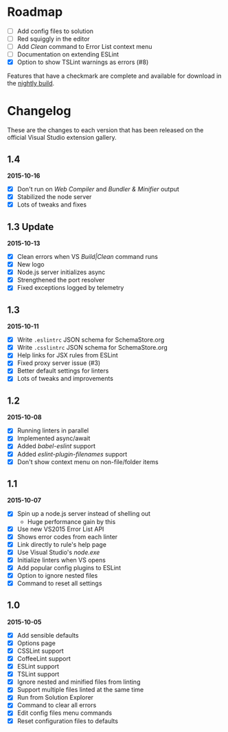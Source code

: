 # Roadmap

- [ ] Add config files to solution
- [ ] Red squiggly in the editor
- [ ] Add _Clean_ command to Error List context menu
- [ ] Documentation on extending ESLint
- [x] Option to show TSLint warnings as errors (#8)

Features that have a checkmark are complete and available for
download in the
[nightly build](http://vsixgallery.com/extension/36bf2130-106e-40f2-89ff-a2bdac6be879/).

# Changelog

These are the changes to each version that has been released
on the official Visual Studio extension gallery.

## 1.4

**2015-10-16**

- [x] Don't run on _Web Compiler_ and _Bundler & Minifier_ output
- [x] Stabilized the node server
- [x] Lots of tweaks and fixes

## 1.3 Update

**2015-10-13**

- [x] Clean errors when VS _Build|Clean_ command runs
- [x] New logo
- [x] Node.js server initializes async
- [x] Strengthened the port resolver
- [x] Fixed exceptions logged by telemetry

## 1.3

**2015-10-11**

- [x] Write `.eslintrc` JSON schema for SchemaStore.org
- [x] Write `.csslintrc` JSON schema for SchemaStore.org
- [x] Help links for JSX rules from ESLint
- [x] Fixed proxy server issue (#3)
- [x] Better default settings for linters
- [x] Lots of tweaks and improvements

## 1.2

**2015-10-08**

- [x] Running linters in parallel
- [x] Implemented async/await
- [x] Added _babel-eslint_ support
- [x] Added _eslint-plugin-filenames_ support
- [x] Don't show context menu on non-file/folder items

## 1.1

**2015-10-07**

- [x] Spin up a node.js server instead of shelling out
  - Huge performance gain by this
- [x] Use new VS2015 Error List API
- [x] Shows error codes from each linter
- [x] Link directly to rule's help page
- [x] Use Visual Studio's _node.exe_
- [x] Initialize linters when VS opens
- [x] Add popular config plugins to ESLint
- [x] Option to ignore nested files
- [x] Command to reset all settings

## 1.0

**2015-10-05**

- [x] Add sensible defaults
- [x] Options page
- [x] CSSLint support
- [x] CoffeeLint support
- [x] ESLint support
- [x] TSLint support
- [x] Ignore nested and minified files from linting
- [x] Support multiple files linted at the same time
- [x] Run from Solution Explorer
- [x] Command to clear all errors
- [x] Edit config files menu commands
- [x] Reset configuration files to defaults
